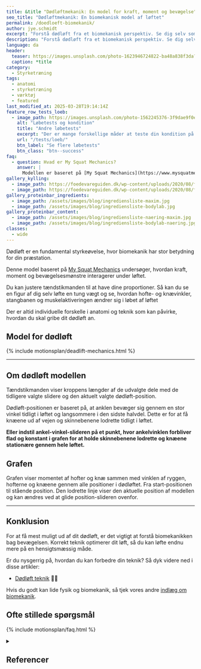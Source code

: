 ```yaml
---
title: &title "Dødløftmekanik: En model for kraft, moment og bevægelse"
seo_title: "Dødløftmekanik: En biomekanisk model af løftet"
permalink: /doedloeft-biomekanik/
author: jye.schmidt
excerpt: "Forstå dødløft fra et biomekanisk perspektiv. Se dig selv som en tændstikmand og se, hvordan teknik og antropometri påvirker løftet."
description: "Forstå dødløft fra et biomekanisk perspektiv. Se dig selv som en tændstikmand og se, hvordan teknik og antropometri påvirker løftet."
language: da
header:
  teaser: https://images.unsplash.com/photo-1623946724822-ba48a838f3da?q=80&w=400&h=300&auto=format&fit=crop&ixlib=rb-4.0.3&ixid=M3wxMjA3fDB8MHxwaG90by1wYWdlfHx8fGVufDB8fHx8fA%3D%3D
  caption: *title
category:
  - Styrketræning
tags:
  - anatomi
  - styrketræning
  - værktøj
  - featured
last_modified_at: 2025-03-28T19:14:14Z
feature_row_tests_loeb:
  - image_path: https://images.unsplash.com/photo-1562245376-3f9dae9f0e73?ixlib=rb-4.0.3&ixid=M3wxMjA3fDB8MHxwaG90by1wYWdlfHx8fGVufDB8fHx8fA%3D%3D&auto=format&fit=crop&w=300&q=10
    alt: "Løbetests og kondition"
    title: "Andre løbetests"
    excerpt: "Der er mange forskellige måder at teste din kondition på. Vi har samlet en lang række forskellige løbetests, hvor du også kan estimere dit kondital."
    url: "/tests/loeb/"
    btn_label: "Se flere løbetests"
    btn_class: "btn--success"
faq:
  - question: Hvad er My Squat Mechanics?
    answer: |
      Modellen er baseret på [My Squat Mechanics](https://www.mysquatmechanics.com/bench/) og bliver brugt her efter aftale med den oprindelige forfatter.
gallery_kylling:
  - image_path: https://foedevareguiden.dk/wp-content/uploads/2020/08/fullsizeoutput_63e-768x1024.jpeg
  - image_path: https://foedevareguiden.dk/wp-content/uploads/2020/08/fullsizeoutput_648-768x1024.jpeg
gallery_proteinbar_ingredients:
  - image_path: /assets/images/blog/ingrediensliste-maxim.jpg
  - image_path: /assets/images/blog/ingrediensliste-bodylab.jpg
gallery_proteinbar_content:
  - image_path: /assets/images/blog/ingrediensliste-naering-maxim.jpg
  - image_path: /assets/images/blog/ingrediensliste-bodylab-naering.jpg
classes:
  - wide
---
```


Dødløft er en fundamental styrkeøvelse, hvor biomekanik har stor betydning for din præstation.

Denne model baseret på [My Squat Mechanics](https://www.mysquatmechanics.com/deadlift/) undersøger, hvordan kraft, moment og bevægelsesmønstre interagerer under løftet.

Du kan justere tændstikmanden til at have dine proportioner. Så kan du se en figur af dig selv løfte en tung vægt og se, hvordan hofte- og knævinkler, stangbanen og muskelaktiveringen ændrer sig i løbet af løftet

Der er altid individuelle forskelle i anatomi og teknik som kan påvirke, hvordan du skal gribe dit dødløft an.

## Model for dødløft

{% include motionsplan/deadlift-mechanics.html %}

***

## Om dødløft modellen

Tændstikmanden viser kroppens længder af de udvalgte dele med de tidligere valgte slidere og den aktuelt valgte dødløft-position.

Dødløft-positionen er baseret på, at anklen bevæger sig gennem en stor vinkel tidligt i løftet og langsommere i den sidste halvdel. Dette er for at få knæene ud af vejen og skinnebenene lodrette tidligt i løftet.

**Eller indstil ankel-vinkel-slideren på et punkt, hvor ankelvinklen forbliver flad og konstant i grafen for at holde skinnebenene lodrette og knæene stationære gennem hele løftet.**

## Grafen

Grafen viser momentet af hofter og knæ sammen med vinklen af ryggen, hofterne og knæene gennem alle positioner i dødløftet. Fra start-positionen til stående position. Den lodrette linje viser den aktuelle position af modellen og kan ændres ved at glide position-slideren ovenfor.

***

## Konklusion

For at få mest muligt ud af dit dødløft, er det vigtigt at forstå biomekanikken bag bevægelsen. Korrekt teknik optimerer dit løft, så du kan løfte endnu mere på en hensigtsmæssig måde.

Er du nysgerrig på, hvordan du kan forbedre din teknik? Så dyk videre ned i disse artikler:

- [Dødløft teknik](/doedloeft/) 🏋️‍♂️

Hvis du godt kan lide fysik og biomekanik, så tjek vores andre [indlæg om biomekanik](/biomekanik/).

## Ofte stillede spørgsmål

{% include motionsplan/faq.html %}

<details markdown="1" class="references">
  <summary><h2 id="references">Referencer</h2></summary>

- [**Deconstructing the Deadlift - A Deep Analysis of Proper Deadlift Mechanics**](https://www.t-nation.com/training/deconstructing-the-deadlift) by Mark Rippetoe (06/29/2015)  
- [**Everything You Think Is Wrong With Your Deadlift Is Probably Right**](http://www.strengtheory.com/everything-you-think-is-wrong-with-your-deadlift/) by Greg Nuckols (10/24/2014)  
- [**Deadlift Set-up and Body Shape**](https://www.youtube.com/watch?v=WaNb5HDniYE) by Alan Thrall (05/25/2015)  

</details>
